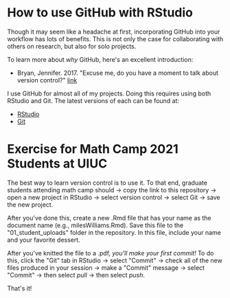 # How to use GitHub with RStudio

Though it may seem like a headache at first, incorporating GitHub into your workflow has lots of benefits. This is not only the case for collaborating with others on research, but also for solo projects. 

To learn more about *why* GitHub, here's an excellent introduction:

  - Bryan, Jennifer. 2017. "Excuse me, do you have a moment to talk about version control?" [link](https://peerj.com/preprints/3159v2/)
  
I use GitHub for almost all of my projects. Doing this requires using both RStudio and Git. The latest versions of each can be found at:

  - [RStudio](https://www.rstudio.com/)
  - [Git](http://git-scm.com/)
  

# Exercise for Math Camp 2021 Students at UIUC

The best way to learn version control is to use it. To that end, graduate students attending math camp should -> copy the link to this repository -> open a new project in RStudio -> select version control -> select Git -> save the new project.

After you've done this, create a new .Rmd file that has your name as the document name (e.g., milesWilliams.Rmd). Save this file to the "01_student_uploads" folder in the repository. In this file, include your name and your favorite dessert.

After you've knitted the file to a .pdf, *you'll make your first commit!* To do this, click the "Git" tab in RStudio -> select "Commit" -> check all of the new files produced in your session -> make a "Commit" message -> select "Commit" -> then select *pull* -> then select *push*.

That's it!
